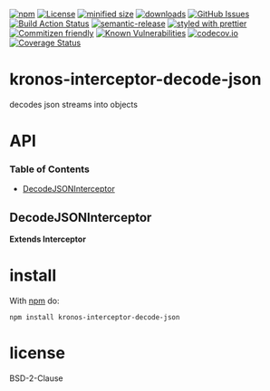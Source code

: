 [![npm](https://img.shields.io/npm/v/@kronos-integration/interceptor-decode-json.svg)](https://www.npmjs.com/package/@kronos-integration/interceptor-decode-json)
[![License](https://img.shields.io/badge/License-BSD%203--Clause-blue.svg)](https://opensource.org/licenses/BSD-3-Clause)
[![minified size](https://badgen.net/bundlephobia/min/@kronos-integration/interceptor-decode-json)](https://bundlephobia.com/result?p=@kronos-integration/interceptor-decode-json)
[![downloads](http://img.shields.io/npm/dm/@kronos-integration/interceptor-decode-json.svg?style=flat-square)](https://npmjs.org/package/@kronos-integration/interceptor-decode-json)
[![GitHub Issues](https://img.shields.io/github/issues/Kronos-Integration/interceptor-decode-json.svg?style=flat-square)](https://github.com/Kronos-Integration/interceptor-decode-json/issues)
[![Build Action Status](https://img.shields.io/endpoint.svg?url=https%3A%2F%2Factions-badge.atrox.dev%2FKronos-Integration%2Finterceptor-decode-json%2Fbadge&style=flat)](https://actions-badge.atrox.dev/Kronos-Integration/interceptor-decode-json/goto)
[![semantic-release](https://img.shields.io/badge/%20%20%F0%9F%93%A6%F0%9F%9A%80-semantic--release-e10079.svg)](https://github.com/Kronos-Integration/interceptor-decode-json.git)
[![styled with prettier](https://img.shields.io/badge/styled_with-prettier-ff69b4.svg)](https://github.com/prettier/prettier)
[![Commitizen friendly](https://img.shields.io/badge/commitizen-friendly-brightgreen.svg)](http://commitizen.github.io/cz-cli/)
[![Known Vulnerabilities](https://snyk.io/test/github/Kronos-Integration/interceptor-decode-json/badge.svg)](https://snyk.io/test/github/Kronos-Integration/interceptor-decode-json)
[![codecov.io](http://codecov.io/github/Kronos-Integration/interceptor-decode-json/coverage.svg?branch=master)](http://codecov.io/github/Kronos-Integration/interceptor-decode-json?branch=master)
[![Coverage Status](https://coveralls.io/repos/Kronos-Integration/interceptor-decode-json/badge.svg)](https://coveralls.io/r/Kronos-Integration/interceptor-decode-json)

# kronos-interceptor-decode-json

decodes json streams into objects

# API

<!-- Generated by documentation.js. Update this documentation by updating the source code. -->

### Table of Contents

-   [DecodeJSONInterceptor](#decodejsoninterceptor)

## DecodeJSONInterceptor

**Extends Interceptor**

# install

With [npm](http://npmjs.org) do:

```shell
npm install kronos-interceptor-decode-json
```

# license

BSD-2-Clause

